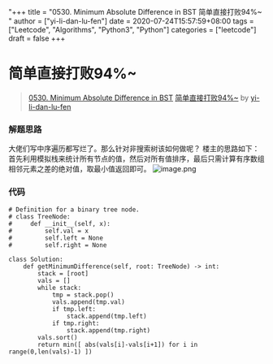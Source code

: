 "+++
title = "0530. Minimum Absolute Difference in BST 简单直接打败94%~ "
author = ["yi-li-dan-lu-fen"]
date = 2020-07-24T15:57:59+08:00
tags = ["Leetcode", "Algorithms", "Python3", "Python"]
categories = ["leetcode"]
draft = false
+++

# 简单直接打败94%~

> [0530. Minimum Absolute Difference in BST](https://leetcode-cn.com/problems/minimum-absolute-difference-in-bst/)
> [简单直接打败94%~](https://leetcode-cn.com/problems/minimum-absolute-difference-in-bst/solution/jian-dan-zhi-jie-da-bai-94-by-yi-li-dan-lu-fen/) by [yi-li-dan-lu-fen](https://leetcode-cn.com/u/yi-li-dan-lu-fen/)

### 解题思路
大佬们写中序遍历都写烂了。那么针对非搜索树该如何做呢？
楼主的思路如下：首先利用模拟栈来统计所有节点的值，然后对所有值排序，最后只需计算有序数组相邻元素之差的绝对值，取最小值返回即可。
![image.png](https://pic.leetcode-cn.com/4e39e98e35fc10291bf378708b08b30bce664ffcdfafa4e9942d4656ffa6d587-image.png)

### 代码

```python3
# Definition for a binary tree node.
# class TreeNode:
#     def __init__(self, x):
#         self.val = x
#         self.left = None
#         self.right = None

class Solution:
    def getMinimumDifference(self, root: TreeNode) -> int:
        stack = [root]
        vals = []
        while stack:
            tmp = stack.pop()
            vals.append(tmp.val)
            if tmp.left:
                stack.append(tmp.left) 
            if tmp.right:
                stack.append(tmp.right)
        vals.sort()
        return min([ abs(vals[i]-vals[i+1]) for i in range(0,len(vals)-1) ])
```